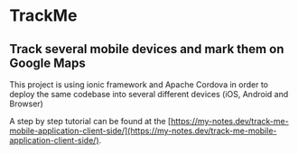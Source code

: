 # TrackMe
## Track several mobile devices and mark them on Google Maps

This project is using ionic framework and Apache Cordova in order to deploy 
the same codebase into several different devices (iOS, Android and Browser)

A step by step tutorial can be found at the [https://my-notes.dev/track-me-mobile-application-client-side/](https://my-notes.dev/track-me-mobile-application-client-side/). 
